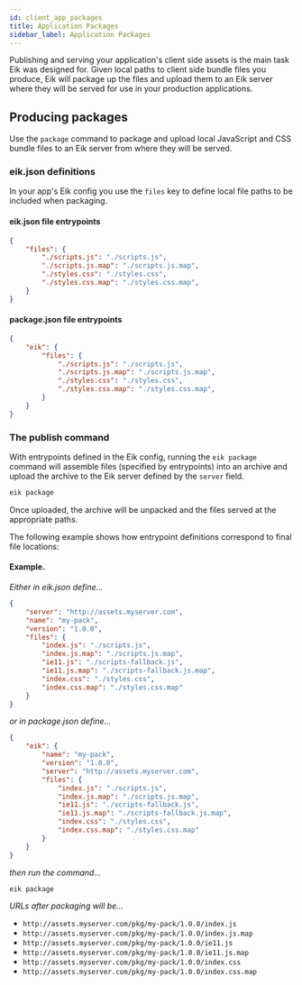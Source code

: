 ```yaml
---
id: client_app_packages
title: Application Packages
sidebar_label: Application Packages
---
```


Publishing and serving your application's client side assets is the main task Eik was designed for. Given local paths to client side bundle files you produce, Eik will package up the files and upload them to an Eik server where they will be served for use in your production applications.

## Producing packages

Use the `package` command to package and upload local JavaScript and CSS bundle files to an Eik server from where they will be served.

### eik.json definitions

In your app's Eik config you use the `files` key to define local file paths to be included when packaging.

#### eik.json file entrypoints

```json
{
    "files": {
        "./scripts.js": "./scripts.js",
        "./scripts.js.map": "./scripts.js.map",
        "./styles.css": "./styles.css",
        "./styles.css.map": "./styles.css.map",
    }
}
```

#### package.json file entrypoints

```json
{
    "eik": {
        "files": {
            "./scripts.js": "./scripts.js",
            "./scripts.js.map": "./scripts.js.map",
            "./styles.css": "./styles.css",
            "./styles.css.map": "./styles.css.map",
        }
    }
}
```

### The publish command

With entrypoints defined in the Eik config, running the `eik package` command will assemble files (specified by entrypoints) into an archive and upload the archive to the Eik server defined by the `server` field.

```sh
eik package
```

Once uploaded, the archive will be unpacked and the files served at the appropriate paths.

The following example shows how entrypoint definitions correspond to final file locations:

#### Example.

*Either in eik.json define...*

```json
{
    "server": "http://assets.myserver.com",
    "name": "my-pack",
    "version": "1.0.0",
    "files": {
        "index.js": "./scripts.js",
        "index.js.map": "./scripts.js.map",
        "ie11.js": "./scripts-fallback.js",
        "ie11.js.map": "./scripts-fallback.js.map",
        "index.css": "./styles.css",
        "index.css.map": "./styles.css.map"
    }
}
```

*or in package.json define...*

```json
{
    "eik": {
        "name": "my-pack",
        "version": "1.0.0",
        "server": "http://assets.myserver.com",
        "files": {
            "index.js": "./scripts.js",
            "index.js.map": "./scripts.js.map",
            "ie11.js": "./scripts-fallback.js",
            "ie11.js.map": "./scripts-fallback.js.map",
            "index.css": "./styles.css",
            "index.css.map": "./styles.css.map"
        }
    }
}
```

*then run the command...*

```sh
eik package
```

*URLs after packaging will be...*

* `http://assets.myserver.com/pkg/my-pack/1.0.0/index.js`
* `http://assets.myserver.com/pkg/my-pack/1.0.0/index.js.map`
* `http://assets.myserver.com/pkg/my-pack/1.0.0/ie11.js`
* `http://assets.myserver.com/pkg/my-pack/1.0.0/ie11.js.map`
* `http://assets.myserver.com/pkg/my-pack/1.0.0/index.css`
* `http://assets.myserver.com/pkg/my-pack/1.0.0/index.css.map`
